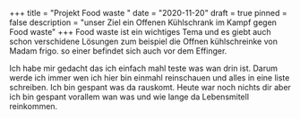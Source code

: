 +++
title = "Projekt Food waste "
date = "2020-11-20"
draft = true
pinned = false
description = "unser Ziel ein Offenen Kühlschrank im Kampf gegen Food waste"
+++
Food waste ist ein wichtiges Tema und es giebt auch schon verschidene Lösungen zum beispiel die Offnen kühlschreinke von Madam frigo. so einer befindet sich auch vor dem Effinger.

Ich habe mir gedacht das ich einfach mahl teste was wan drin ist. Darum werde ich immer wen ich hier bin einmahl reinschauen und alles in eine liste schreiben. Ich bin gespant was da rauskomt. Heute war noch nichts dir aber ich bin gespant vorallem wan was und wie lange da Lebensmitell reinkommen.

![]()